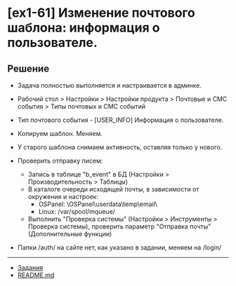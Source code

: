 # [ex1-61] Изменение почтового шаблона: информация о пользователе.

## Решение

* Задача полностью выполняется и настраивается в админке.

* Рабочий стол > Настройки > Настройки продукта > Почтовые и СМС события > Типы почтовых и СМС событий

* Тип почтового события - [USER_INFO] Информация о пользователе.

* Копируем шаблон. Меняем.

* У старого шаблона снимаем активность, оставляя только у нового.

* Проверить отправку писем:
    * Запись в таблице "b_event" в БД (Настройки > Производительность > Таблицы)
    * В каталоге очереди исходящей почты, в зависимости от окружения и настроек:
        * OSPanel: \OSPanel\userdata\temp\email\
        * Linux: /var/spool/mqueue/
    * Выполнить "Проверка системы" (Настройки > Инструменты > Проверка системы), проверить параметр "Отправка почты" (Дополнительные функции)

* Папки /auth/ на сайте нет, как указано в задании, меняем на /login/

____
* [Задания](tasks.md)
* [README.md](../../README.md)